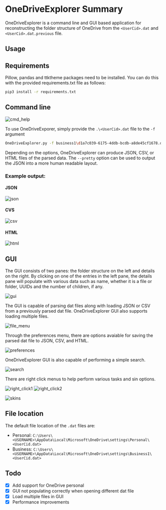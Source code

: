 # OneDriveExplorer Summary

OneDriveExplorer is a command line and GUI based application for reconstructing the folder structure of OneDrive from the `<UserCid>.dat` and `<UserCid>.dat.previous` file.

## Usage

## Requirements

Pillow, pandas and ttktheme packages need to be installed. You can do this with the provided requirements.txt file as follows:

```bash
pip3 install -r requirements.txt
```

## Command line

![cmd_help](./Images/cmd_help.png)

To use OneDriveExporer, simply provide the `.\<UserCid>.dat` file to the `-f` argument

```bash
OneDriveExplorer.py -f business1\d1a7c039-6175-4ddb-bcdb-a8de45cf1678.dat
```

Depending on the options, OneDriveExplorer can produce JSON, CSV, or HTML files of the parsed data. The `--pretty` option can be used to output the JSON into a more human readable layout.

### Example output:

#### JSON

![json](./Images/json.png)

#### CVS

![csv](./Images/csv.png)

#### HTML

![html](./Images/html.png)

## GUI

The GUI consists of two panes: the folder structure on the left and details on the right. By clicking on one of the entries in the left pane, the details pane will populate with various data such as name, whether it is a file or folder, UUIDs and the number of children, if any.

![gui](./Images/gui.png)

The GUI is capable of parsing dat files along with loading JSON or CSV from a previously parsed dat file. OneDriveExplorer GUI also supports loading multiple files.

![file_menu](./Images/file_menu.png)

Through the preferences menu, there are options avaiable for saving the parsed dat file to JSON, CSV, and HTML.

![preferences](./Images/preference.png) 

OneDriveExplorer GUI is also capable of performing a simple search.

![search](./Images/search.png)

There are right click menus to help perform various tasks and sin options.

![right_click1](./Images/rc_menu1.png)
![right_click2](./Images/rc_menu2.png)

![skins](./Images/skins.png)

## File location

The default file location of the `.dat` files are:

- Personal: `C:\Users\<USERNAME>\AppData\Local\Microsoft\OneDrive\settings\Personal\<UserCid.dat>`
- Business: `C:\Users\<USERNAME>\AppData\Local\Microsoft\OneDrive\settings\Business1\<UserCid.dat>`

## Todo

- [x] Add support for OneDrive personal
- [x] GUI not populating correctly when opening different dat file
- [x] Load multiple files in GUI
- [x] Performance improvements